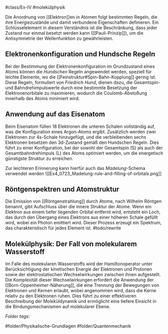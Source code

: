  #class/Ex-IV #molekülphysik

Die Anordnung von [[Elektron]]en in Atomen folgt bestimmten Regeln, die ihre Energiezustände und damit verbundene Eigenschaften definieren. Ein Schlüsselelement in diesem Verständnis ist die Beschränkung, dass jeder Zustand nur einmal besetzt werden kann ([[Pauli-Prinzip]]), um die Antisymmetrie der Wellenfunktion zu gewährleisten.

## Elektronenkonfiguration und Hundsche Regeln

Bei der Bestimmung der Elektronenkonfiguration im Grundzustand eines Atoms können die *Hundschen* Regeln angewendet werden, speziell für leichte Elemente, wo die [[Feinstruktur#Spin-Bahn-Kopplung]] gering ist. Diese Regeln, formuliert von *Friedrich Hund*, dienen dazu, die Gesamtspin- und Bahndrehimpulswerte durch eine bestimmte Besetzung der Elektronenorbitale zu maximieren, wodurch die Coulomb-Abstoßung innerhalb des Atoms minimiert wird. 

## Anwendung auf das Eisenatom

Beim Eisenatom füllen 18 Elektronen die unteren Schalen vollständig auf, was die Konfiguration eines Argon-Atoms ergibt. Zusätzlich werden zwei Elektronen zur 4s-Schale hinzugefügt, und die verbleibenden sechs Elektronen besetzen den 3d-Zustand gemäß den Hundschen Regeln. Dies führt zu einer Konfiguration, bei der sowohl der Gesamtspin \(S\) als auch der Gesamtbahndrehimpuls \(L\) des Atoms optimiert werden, um die energetisch günstigste Struktur zu erreichen.

Zur leichteren Erinnerung kann hierfür auch das *Madelung*-Schema verwendet werden
![[Ex4_0723_Madelung-rule-and-filling-of-orbitals.png]]

## Röntgenspektren und Atomstruktur

Die Emission von [[Röntgenstrahlung]] durch Atome, nach Wilhelm Röntgen benannt, gibt Aufschluss über die innere Struktur der Atome. Wenn ein Elektron aus einem tiefer liegenden Orbital entfernt wird, entsteht ein Loch, das durch den Übergang eines Elektrons aus einer höheren Schale gefüllt wird, wobei ein Photon emittiert wird. Dieser Prozess erzeugt ein Spektrum, das charakteristisch für jedes Element ist.
#todo/rewrite 

## Molekülphysik: Der Fall von molekularem Wasserstoff

Im Falle des molekularen Wasserstoffs wird der Hamiltonoperator unter Berücksichtigung der kinetischen Energie der Elektronen und Protonen sowie der elektrostatischen Wechselwirkungen zwischen ihnen aufgestellt. Die Komplexität dieser Wechselwirkungen erfordert die Anwendung der [[Born-Oppenheimer-Näherung]], die eine Trennung der Bewegungen von Elektronen und Kernen erlaubt, wobei angenommen wird, dass die Kerne relativ zu den Elektronen ruhen. Dies führt zu einer effektiveren Beschreibung der Moleküldynamik und ermöglicht eine tiefere Einsicht in die Bindungsmechanismen auf molekularer Ebene.



 *Folder tags:*

#folder/Physikalische-Grundlagen #folder/Quantenmechanik